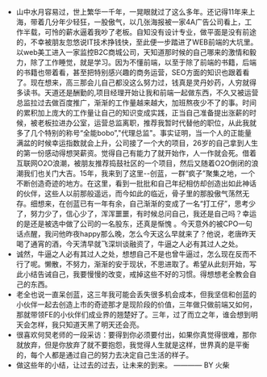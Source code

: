 - 山中水月容易过，世上繁华一千年，一晃眼就过了这么多年。还记得11年来上海，带着几分年少轻狂，一股傲气，以几张海报被一家4A广告公司看上，工作半载，可怜的薪水逼着我吵了老板。自知没有设计专业，做平面是没有前途的，不幸被朋友忽悠说IT技术挣钱快，至此便一步踏进了WEB前端的大坑里。以web美工进入一家监控B2C商城公司，天知道那时候的自己哪来的激情和毅力，除了工作睡觉，就是学习。因为不懂前端，以至于除了前端的书籍，后端的书籍也带着看，甚至把特别感兴趣的商务运营，SEO方面的知识也跟着看了。现在想来，高三那会儿自己都没这么努力过，钱真是灵丹妙药，人穷就得多读书。天道还是酬勤的,项目经理开始让我和前端一起做东西，不久又被运营总监拉过去做百度推广，渐渐的工作量越来越大，加班熬夜少不了的事。时间的累积加上庞大的工作量让自己的知识变成实践，正当自己准备提出涨薪的时候，被老板拉进办公室，运营总监离职，推荐我暂时代替他的职位，从此我就多了几个特别的称号“全能bobo”,"代理总监"。事实证明，当一个人的正能量满盆的时候幸运指数就会上升，公司接了一个大的项目，26岁的自己拿到人生的第一份感动得想哭薪资。觉得自己有能力了就开始作，人一作就会死。借着互联网O2O浪潮，被朋友推荐捣鼓社区的一个项目，然后又随着O2O倒闭的浪潮我们也关门大吉。15年，我来到了这里--创蓝，一群“疯子”聚集之地，一个不断创造奇迹的地方。在这里，看到一批批和自己年纪相仿却创造出如此神话的伙伴，这些人以前那般遥远，而今如此的临近，骨子里的那股傲气荡然无存。细想来，在创蓝已有一年有余，自己渐渐的变成了一名“打工仔”，思考少了，努力少了，信心少了，浑浑噩噩，有时候总问自己，我还是自己吗？幸运的是还是被选中做了公司的一名股东，还真是惭愧 。今天意外的被CPO一句话点醒，我问他昨夜happy那么晚，怎么今天这么早就来了？他说，老唐昨天喝了通宵的酒，今天清早就飞深圳谈融资了，牛逼之人必有其过人之处。
- 诚然，牛逼之人必有其过人之处，想想自己不是也曾牛逼过，怎么现在反而不行了呢。懒散，不努力，渐渐的安于现状，不思进取了。希望从此刻开始，写此小结告诫自己，我要慢慢的改变，戒掉这些不好的习惯。得想想老全教会自己的东西。
- 老全也说一直呆创蓝，这三年我可能会丢失很多机会成本，但我坚信和创蓝的小伙伴一起去创造上市的奇迹那才是现阶段的价值，三年做只做前端又如何，那就带领FE的小伙伴们成业界的翘楚好了。三年，过了而立之年，谁会想到明天会怎样，我只知道天黑了明天还会亮。
- 很喜欢何炅老师的一段采访：要得到你必须要付出，如果你真觉得很难，那你就放弃，但是你放弃了就不要抱怨，我觉得人生就是这样，世界真的是平衡的，每个人都是通过自己的努力去决定自己生活的样子。
- 做这些年的小结，让过去的过去，让未来的到来。
———— BY 火柴

